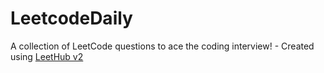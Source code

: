 # LeetcodeDaily
A collection of LeetCode questions to ace the coding interview! - Created using [LeetHub v2](https://github.com/arunbhardwaj/LeetHub-2.0)
